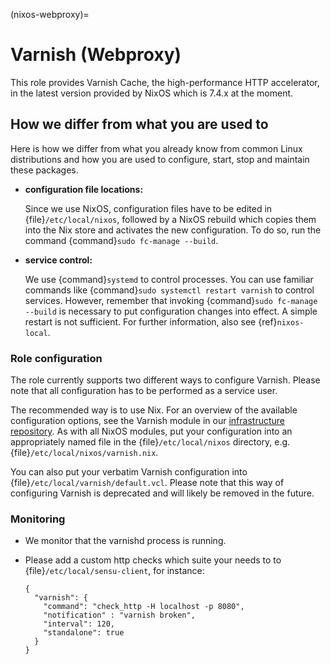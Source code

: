 (nixos-webproxy)=

# Varnish (Webproxy)

This role provides Varnish Cache, the high-performance HTTP accelerator, in the latest version provided by NixOS which is 7.4.x at the moment.

## How we differ from what you are used to

Here is how we differ from what you already know from common Linux distributions
and how you are used to configure, start, stop and maintain these packages.

- **configuration file locations:**

  Since we use NixOS, configuration files have to be edited in
  {file}`/etc/local/nixos`, followed by a NixOS rebuild which copies them into
  the Nix store and activates the new configuration. To do so, run the command
  {command}`sudo fc-manage --build`.

- **service control:**

  We use {command}`systemd` to control processes. You can use familiar commands
  like {command}`sudo systemctl restart varnish` to control services.
  However, remember that invoking {command}`sudo fc-manage --build` is
  necessary to put configuration changes into effect. A simple restart is not
  sufficient. For further information, also see {ref}`nixos-local`.

### Role configuration

The role currently supports two different ways to configure Varnish.
Please note that all configuration has to be performed as a service user.

The recommended way is to use Nix. For an overview of the available configuration
options, see the Varnish module in our [infrastructure repository](https://github.com/flyingcircusio/fc-nixos).
As with all NixOS modules, put your configuration into an appropriately named file
in the {file}`/etc/local/nixos` directory, e.g. {file}`/etc/local/nixos/varnish.nix`.

You can also put your verbatim Varnish configuration into {file}`/etc/local/varnish/default.vcl`.
Please note that this way of configuring Varnish is deprecated and will likely
be removed in the future.

### Monitoring

- We monitor that the varnishd process is running.

- Please add a custom http checks which suite your needs to to {file}`/etc/local/sensu-client`, for instance:

  ```
  {
    "varnish": {
      "command": "check_http -H localhost -p 8080",
      "notification" : "varnish broken",
      "interval": 120,
      "standalone": true
    }
  }
  ```
